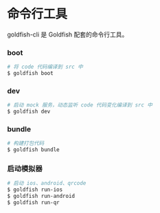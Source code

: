 # 命令行工具

goldfish-cli 是 Goldfish 配套的命令行工具。

### boot

```bash
# 将 code 代码编译到 src 中
$ goldfish boot
```

### dev

```bash
# 启动 mock 服务，动态监听 code 代码变化编译到 src 中
$ goldfish dev
```

### bundle

```bash
# 构建打包代码
$ goldfish bundle
```

### 启动模拟器

```bash
# 启动 ios、android、qrcode
$ goldfish run-ios
$ goldfish run-android
$ goldfish run-qr
```
